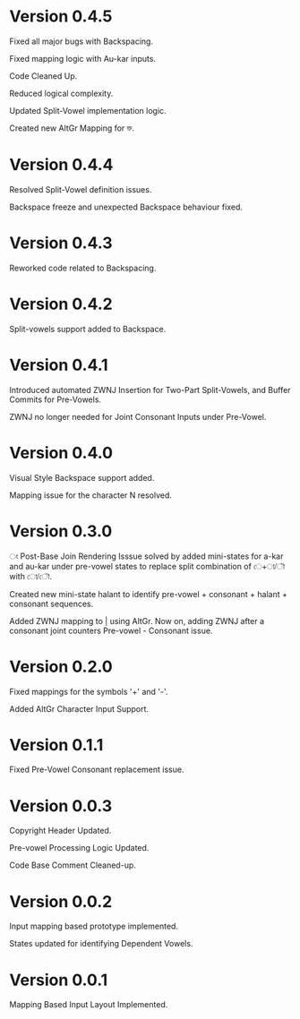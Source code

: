 Version 0.4.5
=============

Fixed all major bugs with Backspacing.

Fixed mapping logic with Au-kar inputs.

Code Cleaned Up.

Reduced logical complexity.

Updated Split-Vowel implementation logic.

Created new AltGr Mapping for ক্ত.


Version 0.4.4
=============

Resolved Split-Vowel definition issues.

Backspace freeze and unexpected Backspace behaviour fixed.


Version 0.4.3
=============

Reworked code related to Backspacing.


Version 0.4.2
=============

Split-vowels support added to Backspace.


Version 0.4.1
=============

Introduced automated ZWNJ Insertion for Two-Part Split-Vowels, and Buffer Commits for Pre-Vowels.

ZWNJ no longer needed for Joint Consonant Inputs under Pre-Vowel.


Version 0.4.0
=============

Visual Style Backspace support added.

Mapping issue for the character N resolved.


Version 0.3.0
=============

ং Post-Base Join Rendering Isssue solved by added mini-states for a-kar and au-kar under pre-vowel states to replace split combination of ে+া/ৗ with ো/ৌ.

Created new mini-state halant to identify pre-vowel + consonant + halant + consonant sequences.

Added ZWNJ mapping to | using AltGr. Now on, adding ZWNJ after a consonant joint counters Pre-vowel - Consonant issue.


Version 0.2.0
=============

Fixed mappings for the symbols '+' and '-'.

Added AltGr Character Input Support.


Version 0.1.1
=============

Fixed Pre-Vowel Consonant replacement issue.


Version 0.0.3
=============

Copyright Header Updated.

Pre-vowel Processing Logic Updated.

Code Base Comment Cleaned-up.


Version 0.0.2
=============

Input mapping based prototype implemented.

States updated for identifying Dependent Vowels.


Version 0.0.1
=============

Mapping Based Input Layout Implemented.
